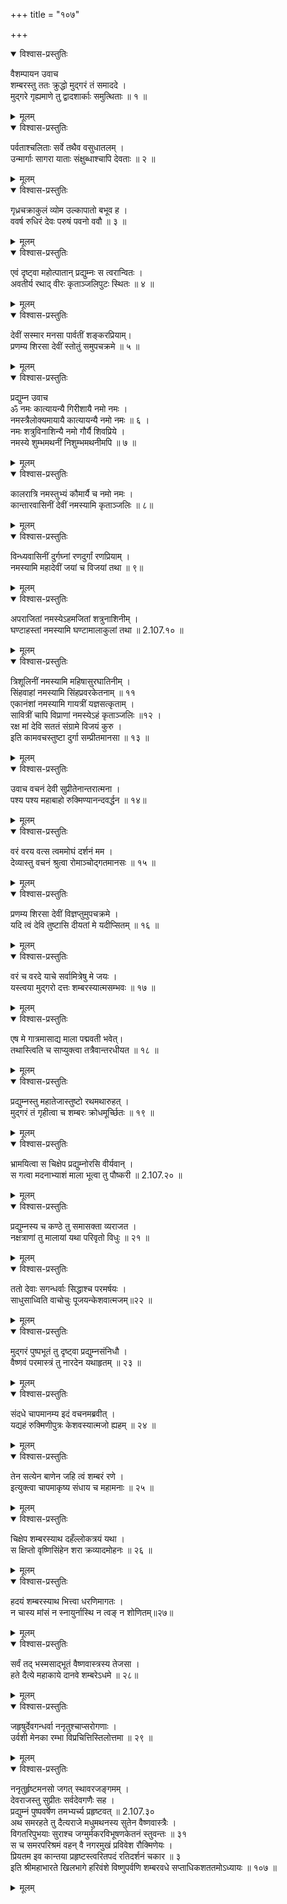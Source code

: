 +++
title = "१०७"

+++

<details open><summary>विश्वास-प्रस्तुतिः</summary>

वैशम्पायन उवाच  
शम्बरस्तु ततः क्रुद्धो मुद्गरं तं समाददे ।  
मुद्गरे गृह्यमाणे तु द्वादशार्काः समुत्थिताः ॥ १ ॥
</details>

<details><summary>मूलम्</summary>

वैशम्पायन उवाच  
शम्बरस्तु ततः क्रुद्धो मुद्गरं तं समाददे ।  
मुद्गरे गृह्यमाणे तु द्वादशार्काः समुत्थिताः ॥ १ ॥
</details>

<details open><summary>विश्वास-प्रस्तुतिः</summary>

पर्वताश्चलिताः सर्वे तथैव वसुधातलम् ।  
उन्मार्गाः सागरा याताः संक्षुब्धाश्चापि देवताः ॥ २ ॥
</details>

<details><summary>मूलम्</summary>

पर्वताश्चलिताः सर्वे तथैव वसुधातलम् ।  
उन्मार्गाः सागरा याताः संक्षुब्धाश्चापि देवताः ॥ २ ॥
</details>

<details open><summary>विश्वास-प्रस्तुतिः</summary>

गृध्रचक्राकुलं व्योम उल्कापातो बभूव ह ।  
ववर्ष रुधिरं देवः परुषं पवनो ववौ ॥ ३ ॥
</details>

<details><summary>मूलम्</summary>

गृध्रचक्राकुलं व्योम उल्कापातो बभूव ह ।  
ववर्ष रुधिरं देवः परुषं पवनो ववौ ॥ ३ ॥
</details>

<details open><summary>विश्वास-प्रस्तुतिः</summary>

एवं दृष्ट्वा महोत्पातान् प्रद्युम्नः स त्वरान्वितः ।  
अवतीर्य रथाद् वीरः कृताञ्जलिपुटः स्थितः ॥ ४ ॥
</details>

<details><summary>मूलम्</summary>

एवं दृष्ट्वा महोत्पातान् प्रद्युम्नः स त्वरान्वितः ।  
अवतीर्य रथाद् वीरः कृताञ्जलिपुटः स्थितः ॥ ४ ॥
</details>

<details open><summary>विश्वास-प्रस्तुतिः</summary>

देवीं सस्मार मनसा पार्वतीं शङ्करप्रियाम्।  
प्रणम्य शिरसा देवीं स्तोतुं समुपचक्रमे ॥ ५ ॥
</details>

<details><summary>मूलम्</summary>

देवीं सस्मार मनसा पार्वतीं शङ्करप्रियाम्।  
प्रणम्य शिरसा देवीं स्तोतुं समुपचक्रमे ॥ ५ ॥
</details>

<details open><summary>विश्वास-प्रस्तुतिः</summary>

प्रद्युम्न उवाच  
ॐ नमः कात्यायन्यै गिरीशायै नमो नमः ।  
नमस्त्रैलोक्यमायायै कात्यायन्यै नमो नमः ॥ ६ ।  
नमः शत्रुविनाशिन्यै नमो गौर्यै शिवप्रिये ।  
नमस्ये शुम्भमथनीं निशुम्भमथनीमपि ॥ ७ ॥
</details>

<details><summary>मूलम्</summary>

प्रद्युम्न उवाच  
ॐ नमः कात्यायन्यै गिरीशायै नमो नमः ।  
नमस्त्रैलोक्यमायायै कात्यायन्यै नमो नमः ॥ ६ ।  
नमः शत्रुविनाशिन्यै नमो गौर्यै शिवप्रिये ।  
नमस्ये शुम्भमथनीं निशुम्भमथनीमपि ॥ ७ ॥
</details>

<details open><summary>विश्वास-प्रस्तुतिः</summary>

कालरात्रि नमस्तुभ्यं कौमार्यै च नमो नमः ।  
कान्तारवासिनीं देवीं नमस्यामि कृताञ्जलिः ॥ ८॥
</details>

<details><summary>मूलम्</summary>

कालरात्रि नमस्तुभ्यं कौमार्यै च नमो नमः ।  
कान्तारवासिनीं देवीं नमस्यामि कृताञ्जलिः ॥ ८॥
</details>

<details open><summary>विश्वास-प्रस्तुतिः</summary>

विन्ध्यवासिनीं दुर्गघ्नां रणदुर्गां रणप्रियाम् ।  
नमस्यामि महादेवीं जयां च विजयां तथा ॥ ९॥
</details>

<details><summary>मूलम्</summary>

विन्ध्यवासिनीं दुर्गघ्नां रणदुर्गां रणप्रियाम् ।  
नमस्यामि महादेवीं जयां च विजयां तथा ॥ ९॥
</details>

<details open><summary>विश्वास-प्रस्तुतिः</summary>

अपराजितां नमस्येऽहमजितां शत्रुनाशिनीम् ।  
घण्टाहस्तां नमस्यामि घण्टामालाकुलां तथा ॥ 2.107.१० ॥
</details>

<details><summary>मूलम्</summary>

अपराजितां नमस्येऽहमजितां शत्रुनाशिनीम् ।  
घण्टाहस्तां नमस्यामि घण्टामालाकुलां तथा ॥ 2.107.१० ॥
</details>

<details open><summary>विश्वास-प्रस्तुतिः</summary>

त्रिशूलिनीं नमस्यामि महिषासुरघातिनीम् ।  
सिंहवाहां नमस्यामि सिंहप्रवरकेतनाम् ॥ ११  
एकानंशां नमस्यामि गायत्रीं यज्ञसत्कृताम् ।  
सावित्रीं चापि विप्राणां नमस्येऽहं कृताञ्जलिः ॥१२ ।  
रक्ष मां देवि सततं संग्रामे विजयं कुरु ।  
इति कामवचस्तुष्टा दुर्गा सम्प्रीतमानसा ॥ १३ ॥
</details>

<details><summary>मूलम्</summary>

त्रिशूलिनीं नमस्यामि महिषासुरघातिनीम् ।  
सिंहवाहां नमस्यामि सिंहप्रवरकेतनाम् ॥ ११  
एकानंशां नमस्यामि गायत्रीं यज्ञसत्कृताम् ।  
सावित्रीं चापि विप्राणां नमस्येऽहं कृताञ्जलिः ॥१२ ।  
रक्ष मां देवि सततं संग्रामे विजयं कुरु ।  
इति कामवचस्तुष्टा दुर्गा सम्प्रीतमानसा ॥ १३ ॥
</details>

<details open><summary>विश्वास-प्रस्तुतिः</summary>

उवाच वचनं देवी सुप्रीतेनान्तरात्मना ।  
पश्य पश्य महाबाहो रुक्मिण्यानन्दवर्द्धन ॥ १४॥
</details>

<details><summary>मूलम्</summary>

उवाच वचनं देवी सुप्रीतेनान्तरात्मना ।  
पश्य पश्य महाबाहो रुक्मिण्यानन्दवर्द्धन ॥ १४॥
</details>

<details open><summary>विश्वास-प्रस्तुतिः</summary>

वरं वरय वत्स त्वममोघं दर्शनं मम ।  
देव्यास्तु वचनं श्रुत्वा रोमाञ्चोद्गतमानसः ॥ १५ ॥
</details>

<details><summary>मूलम्</summary>

वरं वरय वत्स त्वममोघं दर्शनं मम ।  
देव्यास्तु वचनं श्रुत्वा रोमाञ्चोद्गतमानसः ॥ १५ ॥
</details>

<details open><summary>विश्वास-प्रस्तुतिः</summary>

प्रणम्य शिरसा देवीं विज्ञप्तुमुपचक्रमे ।  
यदि त्वं देवि तुष्टासि दीयतां मे यदीप्सितम् ॥ १६ ॥
</details>

<details><summary>मूलम्</summary>

प्रणम्य शिरसा देवीं विज्ञप्तुमुपचक्रमे ।  
यदि त्वं देवि तुष्टासि दीयतां मे यदीप्सितम् ॥ १६ ॥
</details>

<details open><summary>विश्वास-प्रस्तुतिः</summary>

वरं च वरदे याचे सर्वामित्रेषु मे जयः ।  
यस्त्वया मुद्गरो दत्तः शम्बरस्यात्मसम्भवः ॥ १७ ॥
</details>

<details><summary>मूलम्</summary>

वरं च वरदे याचे सर्वामित्रेषु मे जयः ।  
यस्त्वया मुद्गरो दत्तः शम्बरस्यात्मसम्भवः ॥ १७ ॥
</details>

<details open><summary>विश्वास-प्रस्तुतिः</summary>

एष मे गात्रमासाद्य माला पद्मवती भवेत्।  
तथास्त्विति च साप्युक्त्वा तत्रैवान्तरधीयत ॥ १८ ॥
</details>

<details><summary>मूलम्</summary>

एष मे गात्रमासाद्य माला पद्मवती भवेत्।  
तथास्त्विति च साप्युक्त्वा तत्रैवान्तरधीयत ॥ १८ ॥
</details>

<details open><summary>विश्वास-प्रस्तुतिः</summary>

प्रद्युम्नस्तु महातेजास्तुष्टो रथमथारुहत् ।  
मुद्गरं तं गृहीत्वा च शम्बरः क्रोधमूर्च्छितः ॥ १९ ॥
</details>

<details><summary>मूलम्</summary>

प्रद्युम्नस्तु महातेजास्तुष्टो रथमथारुहत् ।  
मुद्गरं तं गृहीत्वा च शम्बरः क्रोधमूर्च्छितः ॥ १९ ॥
</details>

<details open><summary>विश्वास-प्रस्तुतिः</summary>

भ्रामयित्वा स चिक्षेप प्रद्युम्नोरसि वीर्यवान् ।  
स गत्वा मदनाभ्याशं माला भूत्वा तु पौष्करी ॥ 2.107.२० ॥
</details>

<details><summary>मूलम्</summary>

भ्रामयित्वा स चिक्षेप प्रद्युम्नोरसि वीर्यवान् ।  
स गत्वा मदनाभ्याशं माला भूत्वा तु पौष्करी ॥ 2.107.२० ॥
</details>

<details open><summary>विश्वास-प्रस्तुतिः</summary>

प्रद्युम्नस्य च कण्ठे तु समासक्ता व्यराजत ।  
नक्षत्राणां तु मालायां यथा परिवृतो विधुः ॥ २१ ॥
</details>

<details><summary>मूलम्</summary>

प्रद्युम्नस्य च कण्ठे तु समासक्ता व्यराजत ।  
नक्षत्राणां तु मालायां यथा परिवृतो विधुः ॥ २१ ॥
</details>

<details open><summary>विश्वास-प्रस्तुतिः</summary>

ततो देवाः सगन्धर्वाः सिद्धाश्च परमर्षयः ।  
साधुसाध्विति वाचोचुः पूजयन्केशवात्मजम्॥२२ ॥
</details>

<details><summary>मूलम्</summary>

ततो देवाः सगन्धर्वाः सिद्धाश्च परमर्षयः ।  
साधुसाध्विति वाचोचुः पूजयन्केशवात्मजम्॥२२ ॥
</details>

<details open><summary>विश्वास-प्रस्तुतिः</summary>

मुद्गरं पुष्पभूतं तु दृष्ट्वा प्रद्युम्नसंनिधौ ।  
वैष्णवं परमास्त्रं तु नारदेन यथाहृतम् ॥ २३ ॥
</details>

<details><summary>मूलम्</summary>

मुद्गरं पुष्पभूतं तु दृष्ट्वा प्रद्युम्नसंनिधौ ।  
वैष्णवं परमास्त्रं तु नारदेन यथाहृतम् ॥ २३ ॥
</details>

<details open><summary>विश्वास-प्रस्तुतिः</summary>

संदधे चापमानम्य इदं वचनमब्रवीत् ।  
यद्यहं रुक्मिणीपुत्रः केशवस्यात्मजो ह्यहम् ॥ २४ ॥
</details>

<details><summary>मूलम्</summary>

संदधे चापमानम्य इदं वचनमब्रवीत् ।  
यद्यहं रुक्मिणीपुत्रः केशवस्यात्मजो ह्यहम् ॥ २४ ॥
</details>

<details open><summary>विश्वास-प्रस्तुतिः</summary>

तेन सत्येन बाणेन जहि त्वं शम्बरं रणे ।  
इत्युक्त्वा चापमाकृष्य संधाय च महामनाः ॥ २५ ॥
</details>

<details><summary>मूलम्</summary>

तेन सत्येन बाणेन जहि त्वं शम्बरं रणे ।  
इत्युक्त्वा चापमाकृष्य संधाय च महामनाः ॥ २५ ॥
</details>

<details open><summary>विश्वास-प्रस्तुतिः</summary>

चिक्षेप शम्बरस्याथ दहँल्लोकत्रयं यथा ।  
स क्षिप्तो वृष्णिसिंहेन शरा क्रव्यादमोहनः ॥ २६ ॥
</details>

<details><summary>मूलम्</summary>

चिक्षेप शम्बरस्याथ दहँल्लोकत्रयं यथा ।  
स क्षिप्तो वृष्णिसिंहेन शरा क्रव्यादमोहनः ॥ २६ ॥
</details>

<details open><summary>विश्वास-प्रस्तुतिः</summary>

हदयं शम्बरस्याथ भित्त्वा धरणिमागतः ।  
न चास्य मांसं न स्नायुर्नास्थि न त्वङ् न शोणितम्॥२७॥
</details>

<details><summary>मूलम्</summary>

हदयं शम्बरस्याथ भित्त्वा धरणिमागतः ।  
न चास्य मांसं न स्नायुर्नास्थि न त्वङ् न शोणितम्॥२७॥
</details>

<details open><summary>विश्वास-प्रस्तुतिः</summary>

सर्वं तद् भस्मसाद्भूतं वैष्णवास्त्रस्य तेजसा ।  
हते दैत्ये महाकाये दानवे शम्बरेऽधमे ॥ २८॥
</details>

<details><summary>मूलम्</summary>

सर्वं तद् भस्मसाद्भूतं वैष्णवास्त्रस्य तेजसा ।  
हते दैत्ये महाकाये दानवे शम्बरेऽधमे ॥ २८॥
</details>

<details open><summary>विश्वास-प्रस्तुतिः</summary>

जहृषुर्देवगन्धर्वा ननृतुश्चाप्सरोगणाः ।  
उर्वशी मेनका रम्भा विप्रचित्तिस्तिलोत्तमा ॥ २९ ॥
</details>

<details><summary>मूलम्</summary>

जहृषुर्देवगन्धर्वा ननृतुश्चाप्सरोगणाः ।  
उर्वशी मेनका रम्भा विप्रचित्तिस्तिलोत्तमा ॥ २९ ॥
</details>

<details open><summary>विश्वास-प्रस्तुतिः</summary>

ननृतुर्हृष्टमनसो जगत् स्थावरजङ्गमम् ।  
देवराजस्तु सुप्रीतः सर्वदेवगणैः सह ।  
प्रद्युम्नं पुष्पवर्षेण तमभ्यर्च्य प्रहृष्टवत् ॥ 2.107.३०  
अथ समरहते तु दैत्यराजे मधुमथनस्य सुतेन वैष्णवास्त्रैः ।  
विगतरिपुभयाः सुराश्च जग्मुर्मकरविभूषणकेतनं स्तुवन्तः ॥ ३१  
स च समरपरिश्रमं वहन् वै नगरमुखं प्रविवेश रौक्मिणेयः ।  
प्रियतम इव कान्तया प्रहृष्टस्त्वरितपदं रतिदर्शनं चकार ॥ ३  
इति श्रीमहाभारते खिलभागे हरिवंशे विष्णुपर्वणि शम्बरवधे सप्ताधिकशततमोऽध्यायः ॥ १०७ ॥
</details>

<details><summary>मूलम्</summary>

ननृतुर्हृष्टमनसो जगत् स्थावरजङ्गमम् ।  
देवराजस्तु सुप्रीतः सर्वदेवगणैः सह ।  
प्रद्युम्नं पुष्पवर्षेण तमभ्यर्च्य प्रहृष्टवत् ॥ 2.107.३०  
अथ समरहते तु दैत्यराजे मधुमथनस्य सुतेन वैष्णवास्त्रैः ।  
विगतरिपुभयाः सुराश्च जग्मुर्मकरविभूषणकेतनं स्तुवन्तः ॥ ३१  
स च समरपरिश्रमं वहन् वै नगरमुखं प्रविवेश रौक्मिणेयः ।  
प्रियतम इव कान्तया प्रहृष्टस्त्वरितपदं रतिदर्शनं चकार ॥ ३  
इति श्रीमहाभारते खिलभागे हरिवंशे विष्णुपर्वणि शम्बरवधे सप्ताधिकशततमोऽध्यायः ॥ १०७ ॥
</details>